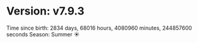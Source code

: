 # Version: v7.9.3
Time since birth: 2834 days, 68016 hours, 4080960 minutes, 244857600 seconds
Season: Summer ☀️
